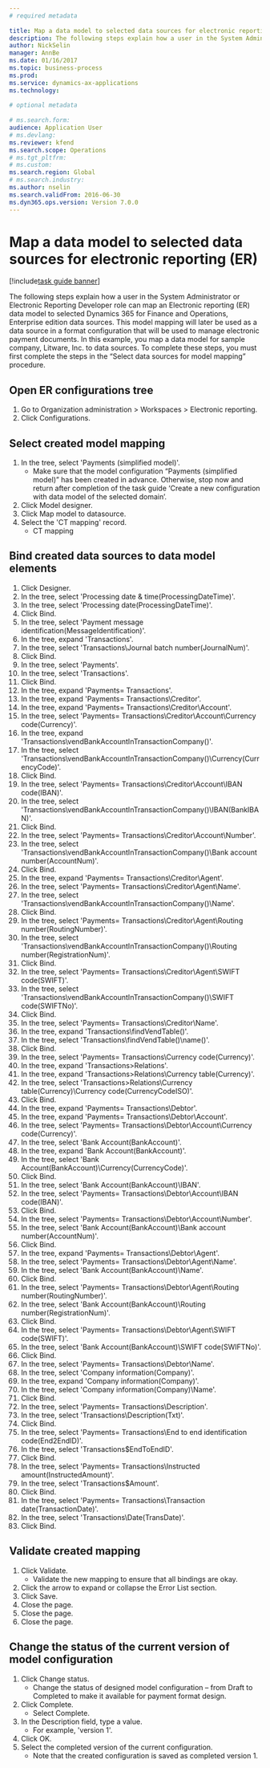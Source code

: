 ```yaml
--- 
# required metadata 
 
title: Map a data model to selected data sources for electronic reporting (ER)
description: The following steps explain how a user in the System Administrator or Electronic Reporting Developer role can map an Electronic reporting (ER) data model to selected Dynamics 365 for Finance and Operations, Enterprise edition data sources. 
author: NickSelin
manager: AnnBe 
ms.date: 01/16/2017
ms.topic: business-process 
ms.prod:  
ms.service: dynamics-ax-applications 
ms.technology:  
 
# optional metadata 
 
# ms.search.form:   
audience: Application User 
# ms.devlang:  
ms.reviewer: kfend
ms.search.scope: Operations 
# ms.tgt_pltfrm:  
# ms.custom:  
ms.search.region: Global
# ms.search.industry: 
ms.author: nselin
ms.search.validFrom: 2016-06-30 
ms.dyn365.ops.version: Version 7.0.0 
---
```

# Map a data model to selected data sources for electronic reporting (ER)

[!include[task guide banner](../../includes/task-guide-banner.md)]

The following steps explain how a user in the System Administrator or Electronic Reporting Developer role can map an Electronic reporting (ER) data model to selected Dynamics 365 for Finance and Operations, Enterprise edition data sources. This model mapping will later be used as a data source in a format configuration that will be used to manage electronic payment documents. In this example, you map a data model for sample company, Litware, Inc. to data sources. To complete these steps, you must first complete the steps in the “Select data sources for model mapping” procedure.


## Open ER configurations tree
1. Go to Organization administration > Workspaces > Electronic reporting.
2. Click Configurations.

## Select created model mapping
1. In the tree, select 'Payments (simplified model)'.
    * Make sure that the model configuration “Payments (simplified model)” has been created in advance. Otherwise, stop now and return after completion of the task guide ‘Create a new configuration with data model of the selected domain’.  
2. Click Model designer.
3. Click Map model to datasource.
4. Select the 'CT mapping' record.
    * CT mapping  

## Bind created data sources to data model elements
1. Click Designer.
2. In the tree, select 'Processing date & time(ProcessingDateTime)'.
3. In the tree, select 'Processing date(ProcessingDateTime)'.
4. Click Bind.
5. In the tree, select 'Payment message identification(MessageIdentification)'.
6. In the tree, expand 'Transactions'.
7. In the tree, select 'Transactions\Journal batch number(JournalNum)'.
8. Click Bind.
9. In the tree, select 'Payments'.
10. In the tree, select 'Transactions'.
11. Click Bind.
12. In the tree, expand 'Payments= Transactions'.
13. In the tree, expand 'Payments= Transactions\Creditor'.
14. In the tree, expand 'Payments= Transactions\Creditor\Account'.
15. In the tree, select 'Payments= Transactions\Creditor\Account\Currency code(Currency)'.
16. In the tree, expand 'Transactions\vendBankAccountInTransactionCompany()'.
17. In the tree, select 'Transactions\vendBankAccountInTransactionCompany()\Currency(CurrencyCode)'.
18. Click Bind.
19. In the tree, select 'Payments= Transactions\Creditor\Account\IBAN code(IBAN)'.
20. In the tree, select 'Transactions\vendBankAccountInTransactionCompany()\IBAN(BankIBAN)'.
21. Click Bind.
22. In the tree, select 'Payments= Transactions\Creditor\Account\Number'.
23. In the tree, select 'Transactions\vendBankAccountInTransactionCompany()\Bank account number(AccountNum)'.
24. Click Bind.
25. In the tree, expand 'Payments= Transactions\Creditor\Agent'.
26. In the tree, select 'Payments= Transactions\Creditor\Agent\Name'.
27. In the tree, select 'Transactions\vendBankAccountInTransactionCompany()\Name'.
28. Click Bind.
29. In the tree, select 'Payments= Transactions\Creditor\Agent\Routing number(RoutingNumber)'.
30. In the tree, select 'Transactions\vendBankAccountInTransactionCompany()\Routing number(RegistrationNum)'.
31. Click Bind.
32. In the tree, select 'Payments= Transactions\Creditor\Agent\SWIFT code(SWIFT)'.
33. In the tree, select 'Transactions\vendBankAccountInTransactionCompany()\SWIFT code(SWIFTNo)'.
34. Click Bind.
35. In the tree, select 'Payments= Transactions\Creditor\Name'.
36. In the tree, expand 'Transactions\findVendTable()'.
37. In the tree, select 'Transactions\findVendTable()\name()'.
38. Click Bind.
39. In the tree, select 'Payments= Transactions\Currency code(Currency)'.
40. In the tree, expand 'Transactions\>Relations'.
41. In the tree, expand 'Transactions\>Relations\Currency table(Currency)'.
42. In the tree, select 'Transactions\>Relations\Currency table(Currency)\Currency code(CurrencyCodeISO)'.
43. Click Bind.
44. In the tree, expand 'Payments= Transactions\Debtor'.
45. In the tree, expand 'Payments= Transactions\Debtor\Account'.
46. In the tree, select 'Payments= Transactions\Debtor\Account\Currency code(Currency)'.
47. In the tree, select 'Bank Account(BankAccount)'.
48. In the tree, expand 'Bank Account(BankAccount)'.
49. In the tree, select 'Bank Account(BankAccount)\Currency(CurrencyCode)'.
50. Click Bind.
51. In the tree, select 'Bank Account(BankAccount)\IBAN'.
52. In the tree, select 'Payments= Transactions\Debtor\Account\IBAN code(IBAN)'.
53. Click Bind.
54. In the tree, select 'Payments= Transactions\Debtor\Account\Number'.
55. In the tree, select 'Bank Account(BankAccount)\Bank account number(AccountNum)'.
56. Click Bind.
57. In the tree, expand 'Payments= Transactions\Debtor\Agent'.
58. In the tree, select 'Payments= Transactions\Debtor\Agent\Name'.
59. In the tree, select 'Bank Account(BankAccount)\Name'.
60. Click Bind.
61. In the tree, select 'Payments= Transactions\Debtor\Agent\Routing number(RoutingNumber)'.
62. In the tree, select 'Bank Account(BankAccount)\Routing number(RegistrationNum)'.
63. Click Bind.
64. In the tree, select 'Payments= Transactions\Debtor\Agent\SWIFT code(SWIFT)'.
65. In the tree, select 'Bank Account(BankAccount)\SWIFT code(SWIFTNo)'.
66. Click Bind.
67. In the tree, select 'Payments= Transactions\Debtor\Name'.
68. In the tree, select 'Company information(Company)'.
69. In the tree, expand 'Company information(Company)'.
70. In the tree, select 'Company information(Company)\Name'.
71. Click Bind.
72. In the tree, select 'Payments= Transactions\Description'.
73. In the tree, select 'Transactions\Description(Txt)'.
74. Click Bind.
75. In the tree, select 'Payments= Transactions\End to end identification code(End2EndID)'.
76. In the tree, select 'Transactions\$EndToEndID'.
77. Click Bind.
78. In the tree, select 'Payments= Transactions\Instructed amount(InstructedAmount)'.
79. In the tree, select 'Transactions\$Amount'.
80. Click Bind.
81. In the tree, select 'Payments= Transactions\Transaction date(TransactionDate)'.
82. In the tree, select 'Transactions\Date(TransDate)'.
83. Click Bind.

## Validate created mapping
1. Click Validate.
    * Validate the new mapping to ensure that all bindings are okay.  
2. Click the arrow to expand or collapse the Error List section.
3. Click Save.
4. Close the page.
5. Close the page.
6. Close the page.

## Change the status of the current version of model configuration
1. Click Change status.
    * Change the status of designed model configuration – from Draft to Completed to make it available for payment format design.  
2. Click Complete.
    * Select Complete.  
3. In the Description field, type a value.
    * For example, 'version 1'.  
4. Click OK.
5. Select the completed version of the current configuration.
    * Note that the created configuration is saved as completed version 1.  

